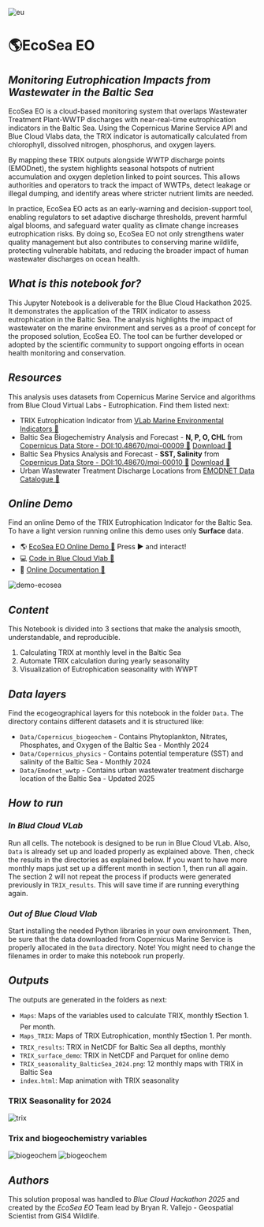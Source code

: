 ![eu](png/ecosea_banner.png)

# 🌎**EcoSea EO**
## *Monitoring Eutrophication Impacts from Wastewater in the Baltic Sea*

EcoSea EO is a cloud-based monitoring system that overlaps Wastewater Treatment Plant-WWTP discharges with near-real-time eutrophication indicators in the Baltic Sea. Using the Copernicus Marine Service API and Blue Cloud Vlabs data, the TRIX indicator is automatically calculated from chlorophyll, dissolved nitrogen, phosphorus, and oxygen layers.

By mapping these TRIX outputs alongside WWTP discharge points (EMODnet), the system highlights seasonal hotspots of nutrient accumulation and oxygen depletion linked to point sources. This allows authorities and operators to track the impact of WWTPs, detect leakage or illegal dumping, and identify areas where stricter nutrient limits are needed.

In practice, EcoSea EO acts as an early-warning and decision-support tool, enabling regulators to set adaptive discharge thresholds, prevent harmful algal blooms, and safeguard water quality as climate change increases eutrophication risks. By doing so, EcoSea EO not only strengthens water quality management but also contributes to conserving marine wildlife, protecting vulnerable habitats, and reducing the broader impact of human wastewater discharges on ocean health.

## *What is this notebook for?*

This Jupyter Notebook is a deliverable for the Blue Cloud Hackathon 2025. It demonstrates the application of the TRIX indicator to assess eutrophication in the Baltic Sea. The analysis highlights the impact of wastewater on the marine environment and serves as a proof of concept for the proposed solution, EcoSea EO. The tool can be further developed or adopted by the scientific community to support ongoing efforts in ocean health monitoring and conservation.

## *Resources*

This analysis uses datasets from Copernicus Marine Service and algorithms from Blue Cloud Virtual Labs - Eutrophication. Find them listed next:

- TRIX Eutrophication Indicator from [VLab Marine Environmental Indicators 🔗](https://blue-cloud.org/virtual-labs/marine-environmental-indicators)
- Baltic Sea Biogechemistry Analysis and Forecast - **N, P, O, CHL** from [Copernicus Data Store - DOI:10.48670/moi-00009 🔗](https://data.marine.copernicus.eu/product/BALTICSEA_ANALYSISFORECAST_BGC_003_007/description) [Download 🔗](https://data.marine.copernicus.eu/product/BALTICSEA_ANALYSISFORECAST_BGC_003_007/files?subdataset=cmems_mod_bal_bgc_anfc_P1M-m_202411&path=BALTICSEA_ANALYSISFORECAST_BGC_003_007%2Fcmems_mod_bal_bgc_anfc_P1M-m_202411%2F2024%2F)
- Baltic Sea Physics Analysis and Forecast - **SST, Salinity** from [Copernicus Data Store - DOI:10.48670/moi-00010 🔗](https://data.marine.copernicus.eu/product/BALTICSEA_ANALYSISFORECAST_PHY_003_006/description) [Download 🔗](https://data.marine.copernicus.eu/product/BALTICSEA_ANALYSISFORECAST_PHY_003_006/files?subdataset=cmems_mod_bal_phy_anfc_P1M-m_202311&path=BALTICSEA_ANALYSISFORECAST_PHY_003_006%2Fcmems_mod_bal_phy_anfc_P1M-m_202311%2F2024%2F)
- Urban Wastewater Treatment Discharge Locations from [EMODNET Data Catalogue 🔗](https://emodnet.ec.europa.eu/geonetwork/srv/api/records/0bd23b5e-b288-4273-b8b7-d073538ada52) 

## *Online Demo*

Find an online Demo of the TRIX Eutrophication Indicator for the Baltic Sea. To have a light version running online this demo uses only **Surface** data.

- 🌎 [EcoSea EO Online Demo 🔗](https://gis4-wildlife.github.io/EcoSeaEO) Press ▶️ and interact!
- 💻 [Code in Blue Cloud Vlab 🔗](https://data.d4science.net/qZ7E9)
- 📝 [Online Documentation 🔗](https://github.com/gis4-wildlife/EcoSeaEO) 

![demo-ecosea](png/demo-trix-ecosea.gif) 

## *Content*

This Notebook is divided into 3 sections that make the analysis smooth, understandable, and reproducible.

1. Calculating TRIX at monthly level in the Baltic Sea
2. Automate TRIX calculation during yearly seasonality
3. Visualization of Eutrophication seasonality with WWPT

## *Data layers*

Find the ecogeographical layers for this notebook in the folder ``Data``. The directory contains different datasets and it is structured like:

- ``Data/Copernicus_biogeochem`` - Contains Phytoplankton, Nitrates, Phosphates, and Oxygen of the Baltic Sea - Monthly 2024
- ``Data/Copernicus_physics`` - Contains potential temperature (SST) and salinity of the Baltic Sea - Monthly 2024
- ``Data/Emodnet_wwtp`` - Contains urban wastewater treatment discharge location of the Baltic Sea - Updated 2025

## *How to run*

### *In Blud Cloud VLab*

Run all cells. The notebook is designed to be run in Blue Cloud VLab. Also, ``Data`` is already set up and loaded properly as explained above. Then, check the results in the directories as explained below. If you want to have more monthly maps just set up a different month in section 1, then run all again. The section 2 will not repeat the process if products were generated previously in ``TRIX_results``. This will save time if are running everything again.

### *Out of Blue Cloud Vlab*
Start installing the needed Python libraries in your own environment. Then, be sure that the data downloaded from Copernicus Marine Service is properly allocated in the ``Data`` directory. Note! You might need to change the filenames in order to make this notebook run properly.


## *Outputs*

The outputs are generated in the folders as next:

- ``Maps``: Maps of the variables used to calculate TRIX, monthly ❗Section 1. Per month.
- ``Maps_TRIX``: Maps of TRIX Eutrophication, monthly ❗Section 1. Per month.
- ``TRIX_results``: TRIX in NetCDF for Baltic Sea all depths, monthly
- ``TRIX_surface_demo``: TRIX in NetCDF and Parquet for online demo
- ``TRIX_seasonality_BalticSea_2024.png``: 12 monthly maps with TRIX in Baltic Sea
- ``index.html``: Map animation with TRIX seasonality

### TRIX Seasonality for 2024
![trix](png/TRIX_seasonality_BalticSea_2024.png)

### Trix and biogeochemistry variables

![biogeochem](png/TRIX_Eutrophication_BalticSea_202403.png)
![biogeochem](png/Variables_Biogeochem_BalticSea_202403.png)


## *Authors*

This solution proposal was handled to *Blue Cloud Hackathon 2025* and created by the *EcoSea EO* Team lead by Bryan R. Vallejo - Geospatial Scientist from GIS4 Wildlife.

